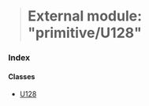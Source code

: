 > # External module: "primitive/U128"

### Index

#### Classes

* [U128](../classes/_primitive_u128_.u128.md)